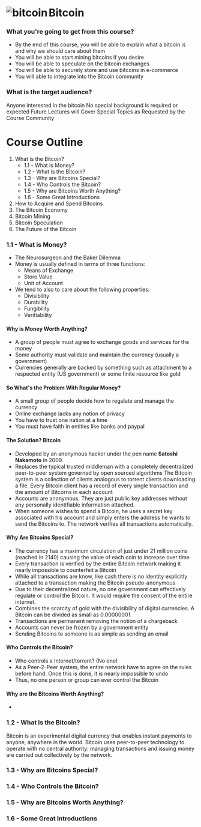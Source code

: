 # Bitcoin <img src="https://tctechcrunch2011.files.wordpress.com/2013/05/bitcoin.png?w=60" alt="bitcoin" align="left" />

### What you're going to get from this course?

+ By the end of this course, you will be able to explain what a bitcoin is and why we should care about them
+ You will be able to start mining bitcoins if you desire
+ You will be able to speculate on the bitcoin exchanges
+ You will be able to securely store and use bitcoins in e-commerce
+ You will able to integrate into the Bitcoin community

### What is the target audience?

Anyone interested in the bitcoin
No special background is required or expected
Future Lectures will Cover Special Topics as Requested by the Course Community

# Course Outline 

1. What is the Bitcoin? 
    + 1.1 - What is Money? 
    + 1.2 - What is the Bitcoin? 
    + 1.3 - Why are Bitcoins Special? 
    + 1.4 - Who Controls the Bitcoin? 
    + 1.5 - Why are Bitcoins Worth Anything?
    + 1.6 - Some Great Introductions 
2. How to Acquire and Spend Bitcoins 
3. The Bitcoin Economy 
4. Bitcoin Mining 
5. Bitcoin Speculation 
6. The Future of the Bitcoin 

### 1.1 - What is Money? 

+ The Neurosurgeon and the Baker Dilemma 
+ Money is usually defined in terms of three functions: 
    + Means of Exchange 
    + Store Value 
    + Unit of Account 
+ We tend to also to care about the following properties: 
    + Divisibility 
    + Durability 
    + Fungibility 
    + Verifiability
    
#### Why is Money Worth Anything?

+ A group of people must agree to exchange goods and services for the money 
+ Some authority must validate and maintain the currency (usually a government) 
+ Currencies generally are backed by something such as attachment to a respected entity (US government) or some finite resource like gold 

#### So What's the Problem With Regular Money? 

+ A small group of people decide how to regulate and manage the currency
+ Online exchange lacks any notion of privacy
+ You have to trust one nation at a time
+ You must have faith in entities like banks and paypal

#### The Solution? Bitcoin 

+ Developed by an anonymous hacker under the pen name **Satoshi Nakamoto** in 2009.
+ Replaces the typical trusted middleman with a completely decentralized peer-to-peer system governed by open sourced algorithms 
The Bitcoin system is a collection of clients analogous to torrent clients downloading a file. Every Bitcoin client has a record of every single transaction and the amount of Bitcorns in each account 
+ Accounts are anonymous. They are just public key addresses without any personally identifiable information attached. 
+ When someone wishes to spend a Bitcoin, he uses a secret key associated with his account and simply enters the address he wants to send the Bitcoins to. The network verifies all transactions automatically. 

#### Why Are Bitcoins Special? 
+ The currency has a maximum circulation of just under 21 million coins (reached in 2140) causing the value of each coin to increase over time 
+ Every transaction is verified by the entire Bitcoin network making it nearly impossible to counterfeit a Bitcoin 
+ While all transactions are know, like cash there is no identity explicitly attached to a transaction making the Bitcoin pseudo-anonymous 
+ Due to their decentralized nature, no one government can effectively regulate or control the Bitcoin. It would require the consent of the entire internet. 
+ Combines the scarcity of gold with the divisibility of digital currencies. A Bitcoin can be divided as small as 0.00000001. 
+ Transactions are permanent removing the notion of a chargeback 
+ Accounts can never be frozen by a government entity 
+ Sending Bitcoins to someone is as simple as sending an email 

#### Who Controls the Bitcoin? 
+ Who controls a Internet/torrent?  (No one)
+ As a Peer-2-Peer system, the entire network have to agree on the rules before hand. Once this is done, it is nearly impossible to undo 
+ Thus, no one person or group can ever control the Bitcoin 

#### Why are the Bitcoins Worth Anything?

+ 

### 1.2 - What is the Bitcoin?

Bitcoin is an experimental digital currency that enables instant payments to anyone, anywhere in the world. Bitcoin uses peer-to-peer technology to operate with no central authority: managing transactions and issuing money are carried out collectively by the network.

### 1.3 - Why are Bitcoins Special? 
### 1.4 - Who Controls the Bitcoin? 
### 1.5 - Why are Bitcoins Worth Anything?
### 1.6 - Some Great Introductions 
